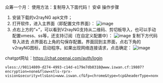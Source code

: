众筹一个月：
使用方法：复制导入下面代码！
安卓
操作步骤
1. 安装下载的v2rayNG apk文件；
2. 打开软件，进入主界面（即配置文件界面）：
![image](https://user-images.githubusercontent.com/124339105/226812647-f42365cd-64d8-4d86-84ee-a539bfca1db4.png)
3. 点右上方的“+”，可以看到V2rayNG支持从二维码、剪切板导入，也可以手动配置vmess、ss等，还支持订阅（在自定义配置中）：
![image](https://user-images.githubusercontent.com/124339105/226812772-e6fc7ef4-e0b0-4007-9223-8421f20f1eb5.png)
复制下方代码导入进去
点界面右上角的勾保存配置。界面回到主界面，点右下角的v2rayNG图标，启动程序。如果出现网络连接请求，点击确定：
![image](https://user-images.githubusercontent.com/124339105/226812882-01cd979c-c47b-40dc-b2a6-257e5e09d616.png)

chatgpt网址：https://chat.openai.com/auth/login

````
vless://98114809-d274-4993-c14d-e179e7db0318@www.iswan.cf:19807?encryption=none&flow=xtls-rprx-vision&security=tls&sni=www.iswan.cf&fp=chrome&type=tcp&headerType=none#bwg2023
````
